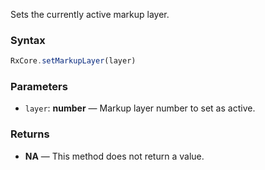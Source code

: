 Sets the currently active markup layer.

### Syntax

```typescript
RxCore.setMarkupLayer(layer)
```

### Parameters

- `layer`: **number** — Markup layer number to set as active.

### Returns

- **NA** — This method does not return a value.